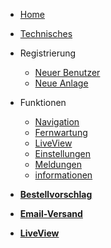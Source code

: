 * [Home](de/)

* [Technisches](de-de/technical)  

* Registrierung
    * [Neuer Benutzer](de-de/newUser)
    * [Neue Anlage](de-de/newSystem)

* Funktionen
    * [Navigation](de-de/navi)
    * [Fernwartung](de-de/vnc)
    * [LiveView](de-de/liveview)
    * [Einstellungen](de-de/settings)
    * [Meldungen](de-de/email)
    * [informationen](de-de/info)

* [**Bestellvorschlag**](de-de/order)  

* [**Email-Versand**](de-de/email)

* [**LiveView**](de-de/liveview)


